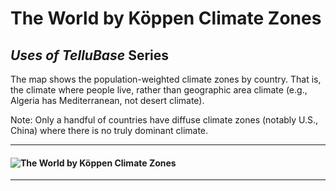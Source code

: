 # The World by Köppen Climate Zones
## *Uses of TelluBase* Series

The map shows the population-weighted climate zones by country. That is, the climate where people live, rather than geographic area climate (e.g., Algeria has Mediterranean, not desert climate).  

Note: Only a handful of countries have diffuse climate zones (notably U.S., China) where there is no truly dominant climate.  

---
#### <img  src="assets/svg/tellusant-koeppen-climate-zones-country.svg" alt="The World by Köppen Climate Zones">

---
